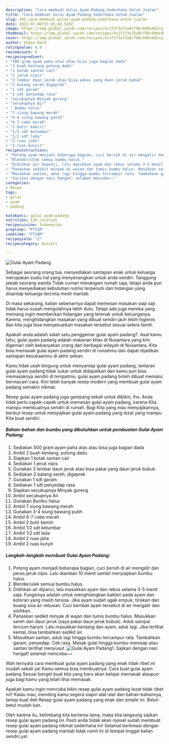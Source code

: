 ```yaml
---
description: "Cara membuat Gulai Ayam Padang Sederhana Untuk Jualan"
title: "Cara membuat Gulai Ayam Padang Sederhana Untuk Jualan"
slug: 445-cara-membuat-gulai-ayam-padang-sederhana-untuk-jualan
date: 2021-07-06T15:45:43.520Z
image: https://img-global.cpcdn.com/recipes/4c1f373e75a8cf98/680x482cq70/gulai-ayam-padang-foto-resep-utama.jpg
thumbnail: https://img-global.cpcdn.com/recipes/4c1f373e75a8cf98/680x482cq70/gulai-ayam-padang-foto-resep-utama.jpg
cover: https://img-global.cpcdn.com/recipes/4c1f373e75a8cf98/680x482cq70/gulai-ayam-padang-foto-resep-utama.jpg
author: Eddie Ward
ratingvalue: 4.9
reviewcount: 8
recipeingredient:
- "500 gram ayam paha atas atau bisa juga bagian dada"
- "2 buah kentang potong dadu"
- "1 kotak santan cair"
- "1 jeruk nipis"
- "3 lembar daun jeruk atau bisa pakai yang daun jeruk bubuk"
- "2 batang sereh digeprek"
- "1 sdt garam"
- "1 sdt penyedap rasa"
- "secukupnya Minyak goreng"
- "secukupnya Air"
- " Bumbu halus"
- "7 siung bawang merah"
- "3-4 siung bawang putih"
- "6-7 cabe merah"
- "2 butir kemiri"
- "1/2 sdt ketumbar"
- "1/2 sdt lada"
- "2 ruas jahe"
- "2 ruas kunyit"
recipeinstructions:
- "Potong ayam menjadi beberapa bagian, cuci bersih di air mengalir dan peras jeruk nipis. Lalu diamkan 10 menit sambil menyiapkan bumbu halus."
- "Blender/ulek semua bumbu halus."
- "Didihkan air dipanci, lalu masukkan ayam dan rebus selama 3-5 menit saja. Fungsinya adalah untuk menghilangkan bakteri pada ayam dan kotoran yang masih tersisa. Jika ayam sudah agak empuk, tiriskan dan buang sisa air rebusan. Cuci kembali ayam tersebut di air mengalir dan sisihkan."
- "Panaskan sedikit minyak di wajan dan tumis bumbu halus. Masukkan sereh dan daun jeruk (saya pakai daun jeruk bubuk). Aduk sampai tercium harum. Lalu masukkan kentang dan ayam, aduk lagi. Jika terlihat kental, bisa tambahkan sedikit air."
- "Masukkan santan, aduk lagi hingga bumbu tercampur rata. Tambahkan garam, penyedap. Cek rasa. Masak gulai hingga bumbu meresap atau santan terlihat menyusut."
- "Sajikan dengan nasi hangat! selamat mencoba~~"
categories:
- Resep
tags:
- gulai
- ayam
- padang

katakunci: gulai ayam padang 
nutrition: 129 calories
recipecuisine: Indonesian
preptime: "PT31M"
cooktime: "PT38M"
recipeyield: "2"
recipecategory: Dessert

---
```



![Gulai Ayam Padang](https://img-global.cpcdn.com/recipes/4c1f373e75a8cf98/680x482cq70/gulai-ayam-padang-foto-resep-utama.jpg)

Sebagai seorang orang tua, menyediakan santapan enak untuk keluarga merupakan suatu hal yang menyenangkan untuk anda sendiri. Tanggung jawab seorang  wanita Tidak cuman menangani rumah saja, tetapi anda pun harus menyediakan kebutuhan nutrisi terpenuhi dan hidangan yang disantap keluarga tercinta mesti mantab.

Di masa  sekarang, kalian sebenarnya dapat memesan masakan siap saji tidak harus susah mengolahnya lebih dulu. Tetapi ada juga mereka yang memang ingin memberikan hidangan yang terenak untuk keluarganya. Karena, menghidangkan masakan yang dibuat sendiri jauh lebih higienis dan kita juga bisa menyesuaikan masakan tersebut sesuai selera famili. 



Apakah anda adalah salah satu penggemar gulai ayam padang?. Asal kamu tahu, gulai ayam padang adalah makanan khas di Nusantara yang kini digemari oleh kebanyakan orang dari berbagai wilayah di Nusantara. Kita bisa memasak gulai ayam padang sendiri di rumahmu dan dapat dijadikan santapan kesukaanmu di akhir pekan.

Kamu tidak usah bingung untuk menyantap gulai ayam padang, lantaran gulai ayam padang tidak sukar untuk didapatkan dan kamu pun bisa memasaknya sendiri di tempatmu. gulai ayam padang boleh dibuat memalui bermacam cara. Kini telah banyak resep modern yang membuat gulai ayam padang semakin nikmat.

Resep gulai ayam padang juga gampang sekali untuk dibikin, lho. Anda tidak perlu capek-capek untuk memesan gulai ayam padang, karena Kita mampu membuatnya sendiri di rumah. Bagi Kita yang mau menyajikannya, berikut resep untuk menyajikan gulai ayam padang yang lezat yang mampu Kita buat sendiri.

<!--inarticleads1-->

##### Bahan-bahan dan bumbu yang dibutuhkan untuk pembuatan Gulai Ayam Padang:

1. Sediakan 500 gram ayam paha atas atau bisa juga bagian dada
1. Ambil 2 buah kentang, potong dadu
1. Siapkan 1 kotak santan cair
1. Sediakan 1 jeruk nipis
1. Gunakan 3 lembar daun jeruk atau bisa pakai yang daun jeruk bubuk
1. Sediakan 2 batang sereh, digeprek
1. Gunakan 1 sdt garam
1. Sediakan 1 sdt penyedap rasa
1. Siapkan secukupnya Minyak goreng
1. Ambil secukupnya Air
1. Gunakan  Bumbu halus
1. Ambil 7 siung bawang merah
1. Gunakan 3-4 siung bawang putih
1. Ambil 6-7 cabe merah
1. Ambil 2 butir kemiri
1. Ambil 1/2 sdt ketumbar
1. Ambil 1/2 sdt lada
1. Ambil 2 ruas jahe
1. Ambil 2 ruas kunyit




<!--inarticleads2-->

##### Langkah-langkah membuat Gulai Ayam Padang:

1. Potong ayam menjadi beberapa bagian, cuci bersih di air mengalir dan peras jeruk nipis. Lalu diamkan 10 menit sambil menyiapkan bumbu halus.
1. Blender/ulek semua bumbu halus.
1. Didihkan air dipanci, lalu masukkan ayam dan rebus selama 3-5 menit saja. Fungsinya adalah untuk menghilangkan bakteri pada ayam dan kotoran yang masih tersisa. Jika ayam sudah agak empuk, tiriskan dan buang sisa air rebusan. Cuci kembali ayam tersebut di air mengalir dan sisihkan.
1. Panaskan sedikit minyak di wajan dan tumis bumbu halus. Masukkan sereh dan daun jeruk (saya pakai daun jeruk bubuk). Aduk sampai tercium harum. Lalu masukkan kentang dan ayam, aduk lagi. Jika terlihat kental, bisa tambahkan sedikit air.
1. Masukkan santan, aduk lagi hingga bumbu tercampur rata. Tambahkan garam, penyedap. Cek rasa. Masak gulai hingga bumbu meresap atau santan terlihat menyusut.
<img src="//assets-global.cpcdn.com/assets/icons/button_play-2c75c40dde080a61004c1f40b05d8f140eaff45d7e9e6481dc71c63d2e7c4909.png" alt="Gulai Ayam Padang">1. Sajikan dengan nasi hangat! selamat mencoba~~




Wah ternyata cara membuat gulai ayam padang yang enak tidak ribet ini mudah sekali ya! Kamu semua bisa membuatnya. Cara buat gulai ayam padang Sesuai banget buat kita yang baru akan belajar memasak ataupun juga bagi kamu yang telah lihai memasak.

Apakah kamu ingin mencoba bikin resep gulai ayam padang lezat tidak ribet ini? Kalau mau, mending kamu segera siapin alat-alat dan bahan-bahannya, lantas buat deh Resep gulai ayam padang yang enak dan simple ini. Betul-betul mudah kan. 

Oleh karena itu, ketimbang kita berlama-lama, maka kita langsung sajikan resep gulai ayam padang ini. Pasti anda tiidak akan nyesel sudah membuat resep gulai ayam padang nikmat sederhana ini! Selamat berkreasi dengan resep gulai ayam padang mantab tidak rumit ini di tempat tinggal kalian sendiri,ya!.

